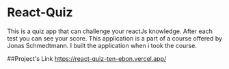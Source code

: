 # React-Quiz
This is a quiz app that can challenge your reactJs knowledge. After each test you can see your score. This application is a part of a course offered by Jonas Schmedtmann. I built the application when i took the course.

##Project's Link
https://react-quiz-ten-ebon.vercel.app/
